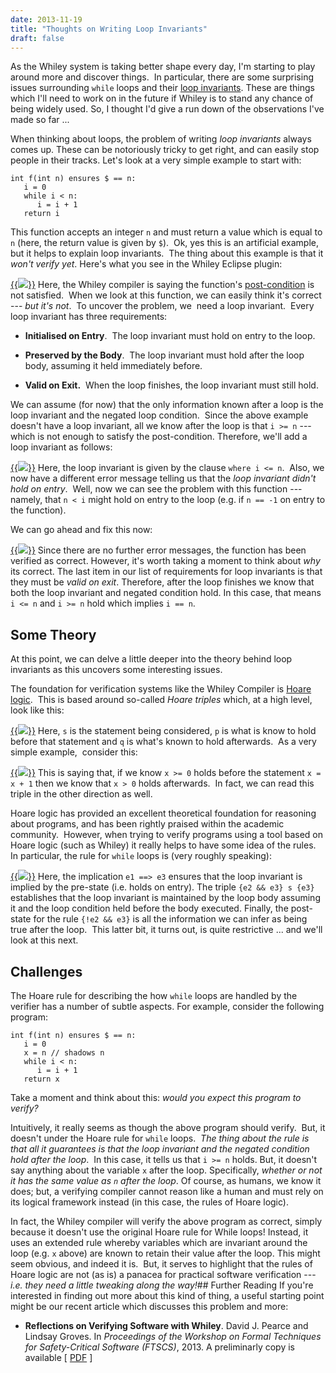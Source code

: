 ```yaml
---
date: 2013-11-19
title: "Thoughts on Writing Loop Invariants"
draft: false
---
```


As the Whiley system is taking better shape every day, I'm starting to play around more and discover things.  In particular, there are some surprising issues surrounding `while` loops and their [loop invariants](http://en.wikipedia.org/wiki/Loop_invariant). These are things which I'll need to work on in the future if Whiley is to stand any chance of being widely used. So, I thought I'd give a run down of the observations I've made so far ...

When thinking about loops, the problem of writing *loop invariants* always comes up. These can be notoriously tricky to get right, and can easily stop people in their tracks. Let's look at a very simple example to start with:

```whiley
int f(int n) ensures $ == n:
   i = 0
   while i < n:
      i = i + 1
   return i
```

This function accepts an integer `n` and must return a value which is equal to `n` (here, the return value is given by `$`).  Ok, yes this is an artificial example, but it helps to explain loop invariants.  The thing about this example is that it *won't verify yet*. Here's what you see in the Whiley Eclipse plugin:

[{{<img class="text-center" src="http://whiley.org/wp-content/uploads/2013/11/Wyclipse_Screenshot_1.png">}}](http://whiley.org/wp-content/uploads/2013/11/Wyclipse_Screenshot_1.png)
Here, the Whiley compiler is saying the function's [post-condition](http://en.wikipedia.org/wiki/Postcondition) is not satisfied.  When we look at this function, we can easily think it's correct --- *but it's not*.  To uncover the problem, we  need a loop invariant.  Every loop invariant has three requirements:
   * **Initialised on Entry**.  The loop invariant must hold on entry to the loop.

   * **Preserved by the Body**.  The loop invariant must hold after the loop body, assuming it held immediately before.

   * **Valid on Exit.**  When the loop finishes, the loop invariant must still hold.


We can assume (for now) that the only information known after a loop is the loop invariant and the negated loop condition.  Since the above example doesn't have a loop invariant, all we know after the loop is that `i >= n` --- which is not enough to satisfy the post-condition. Therefore, we'll add a loop invariant as follows:

[{{<img class="text-center" src="http://whiley.org/wp-content/uploads/2013/11/Wyclipse_Screenshot_2.png">}}](http://whiley.org/wp-content/uploads/2013/11/Wyclipse_Screenshot_2.png)
Here, the loop invariant is given by the clause `where i <= n`.  Also, we now have a different error message telling us that the *loop invariant didn't hold on entry*.  Well, now we can see the problem with this function --- namely, that `n < i` might hold on entry to the loop (e.g. if `n == -1` on entry to the function).

We can go ahead and fix this now:

[{{<img class="text-center" src="http://whiley.org/wp-content/uploads/2013/11/wyclipse_screenshot_3.png">}}](http://whiley.org/wp-content/uploads/2013/11/wyclipse_screenshot_3.png)
Since there are no further error messages, the function has been verified as correct. However, it's worth taking a moment to think about *why* its correct. The last item in our list of requirements for loop invariants is that they must be *valid on exit*. Therefore, after the loop finishes we know that both the loop invariant and negated condition hold. In this case, that means `i <= n` and `i >= n` hold which implies `i == n`.
## Some Theory
At this point, we can delve a little deeper into the theory behind loop invariants as this uncovers some interesting issues.

The foundation for verification systems like the Whiley Compiler is [Hoare logic](http://en.wikipedia.org/wiki/Hoare_logic).  This is based around so-called *Hoare triples* which, at a high level, look like this:

[{{<img class="text-center" src="http://whiley.org/wp-content/uploads/2013/11/HoareTriple.png">}}](http://whiley.org/wp-content/uploads/2013/11/HoareTriple.png)
Here, `s` is the statement being considered, `p` is what is know to hold before that statement and `q` is what's known to hold afterwards.  As a very simple example,  consider this:

[{{<img class="text-center" src="http://whiley.org/wp-content/uploads/2013/11/HoareTripleExample.png">}}](http://whiley.org/wp-content/uploads/2013/11/HoareTripleExample.png)
This is saying that, if we know `x >= 0` holds before the statement `x = x + 1` then we know that `x > 0` holds afterwards.  In fact, we can read this triple in the other direction as well.

Hoare logic has provided an excellent theoretical foundation for reasoning about programs, and has been rightly praised within the academic community.  However, when trying to verify programs using a tool based on Hoare logic (such as Whiley) it really helps to have some idea of the rules. In particular, the rule for `while` loops is (very roughly speaking):

[{{<img class="text-center" src="http://whiley.org/wp-content/uploads/2013/11/HoareLoopRule2.png">}}](http://whiley.org/wp-content/uploads/2013/11/HoareLoopRule2.png)
Here, the implication `e1 ==> e3` ensures that the loop invariant is implied by the pre-state (i.e. holds on entry). The triple `{e2 && e3} s {e3}` establishes that the loop invariant is maintained by the loop body assuming it and the loop condition held before the body executed. Finally, the post-state for the rule `{!e2 && e3}` is all the information we can infer as being true after the loop.  This latter bit, it turns out, is quite restrictive ... and we'll look at this next.
## Challenges
The Hoare rule for describing the how `while` loops are handled by the verifier has a number of subtle aspects. For example, consider the following program:

```whiley
int f(int n) ensures $ == n:
   i = 0
   x = n // shadows n
   while i < n:
      i = i + 1
   return x
```

Take a moment and think about this: *would you expect this program to verify?*

Intuitively, it really seems as though the above program should verify.  But, it doesn't under the Hoare rule for `while` loops.  *The thing about the rule is that all it guarantees is that the loop invariant and the negated condition hold after the loop*.  In this case, it tells us that `i >= n` holds. But, it doesn't say anything about the variable `x` after the loop. Specifically, *whether or not it has the same value as `n` after the loop*. Of course, as humans, we know it does; but, a verifying compiler cannot reason like a human and must rely on its logical framework instead (in this case, the rules of Hoare logic).

In fact, the Whiley compiler will verify the above program as correct, simply because it doesn't use the original Hoare rule for While loops! Instead, it uses an extended rule whereby variables which are invariant around the loop (e.g. `x` above) are known to retain their value after the loop. This might seem obvious, and indeed it is.  But, it serves to highlight that the rules of Hoare logic are not (as is) a panacea for practical software verification --- *i.e. they need a little tweaking along the way!*## Further Reading
If you're interested in finding out more about this kind of thing, a useful starting point might be our recent article which discusses this problem and more:
   * **Reflections on Verifying Software with Whiley**. David J. Pearce and Lindsay Groves. In *Proceedings of the Workshop on Formal Techniques for Safety-Critical Software (FTSCS)*, 2013. A preliminarly copy is available [ [PDF](http://homepages.ecs.vuw.ac.nz/~djp/files/FTSCS13.pdf) ]

